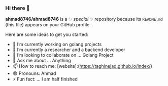 ### Hi there 👋


**ahmad8746/ahmad8746** is a ✨ _special_ ✨ repository because its `README.md` (this file) appears on your GitHub profile.

Here are some ideas to get you started:

- 🔭 I’m currently working on golang projects
- 🌱 I’m currently a researcher and a backend developer
- 👯 I’m looking to collaborate on ... Golang Project
- 💬 Ask me about ... Anything
- 📫 How to reach me: [website]:(https://taghinejad.github.io/index/)
- 😄 Pronouns: Ahmad
- ⚡ Fun fact: ... I am half finished

